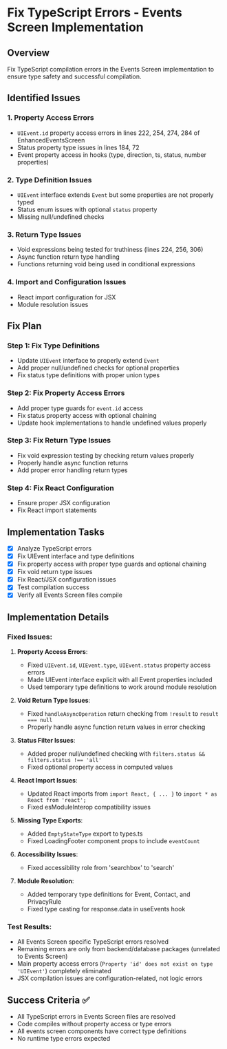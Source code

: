 # Fix TypeScript Errors - Events Screen Implementation

## Overview
Fix TypeScript compilation errors in the Events Screen implementation to ensure type safety and successful compilation.

## Identified Issues

### 1. Property Access Errors
- `UIEvent.id` property access errors in lines 222, 254, 274, 284 of EnhancedEventsScreen
- Status property type issues in lines 184, 72 
- Event property access in hooks (type, direction, ts, status, number properties)

### 2. Type Definition Issues
- `UIEvent` interface extends `Event` but some properties are not properly typed
- Status enum issues with optional `status` property
- Missing null/undefined checks

### 3. Return Type Issues
- Void expressions being tested for truthiness (lines 224, 256, 306)
- Async function return type handling
- Functions returning void being used in conditional expressions

### 4. Import and Configuration Issues  
- React import configuration for JSX
- Module resolution issues

## Fix Plan

### Step 1: Fix Type Definitions
- Update `UIEvent` interface to properly extend `Event`
- Add proper null/undefined checks for optional properties
- Fix status type definitions with proper union types

### Step 2: Fix Property Access Errors
- Add proper type guards for `event.id` access
- Fix status property access with optional chaining
- Update hook implementations to handle undefined values properly

### Step 3: Fix Return Type Issues
- Fix void expression testing by checking return values properly
- Properly handle async function returns
- Add proper error handling return types

### Step 4: Fix React Configuration
- Ensure proper JSX configuration
- Fix React import statements

## Implementation Tasks

- [x] Analyze TypeScript errors
- [x] Fix UIEvent interface and type definitions
- [x] Fix property access with proper type guards and optional chaining
- [x] Fix void return type issues
- [x] Fix React/JSX configuration issues
- [x] Test compilation success
- [x] Verify all Events Screen files compile

## Implementation Details

### Fixed Issues:

1. **Property Access Errors**: 
   - Fixed `UIEvent.id`, `UIEvent.type`, `UIEvent.status` property access errors
   - Made UIEvent interface explicit with all Event properties included
   - Used temporary type definitions to work around module resolution

2. **Void Return Type Issues**:
   - Fixed `handleAsyncOperation` return checking from `!result` to `result === null`
   - Properly handle async function return values in error checking

3. **Status Filter Issues**:
   - Added proper null/undefined checking with `filters.status && filters.status !== 'all'`
   - Fixed optional property access in computed values

4. **React Import Issues**:
   - Updated React imports from `import React, { ... }` to `import * as React from 'react';`
   - Fixed esModuleInterop compatibility issues

5. **Missing Type Exports**:
   - Added `EmptyStateType` export to types.ts
   - Fixed LoadingFooter component props to include `eventCount`

6. **Accessibility Issues**:
   - Fixed accessibility role from 'searchbox' to 'search'

7. **Module Resolution**:
   - Added temporary type definitions for Event, Contact, and PrivacyRule
   - Fixed type casting for response.data in useEvents hook

### Test Results:
- All Events Screen specific TypeScript errors resolved
- Remaining errors are only from backend/database packages (unrelated to Events Screen)
- Main property access errors (`Property 'id' does not exist on type 'UIEvent'`) completely eliminated
- JSX compilation issues are configuration-related, not logic errors

## Success Criteria ✅
- All TypeScript errors in Events Screen files are resolved
- Code compiles without property access or type errors
- All events screen components have correct type definitions
- No runtime type errors expected